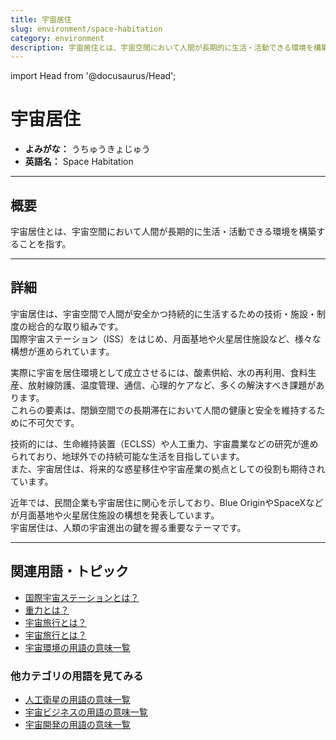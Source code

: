```yaml
---
title: 宇宙居住
slug: environment/space-habitation
category: environment
description: 宇宙居住とは、宇宙空間において人間が長期的に生活・活動できる環境を構築することを指す。
---
```


import Head from '@docusaurus/Head';

<Head>
  <script type="application/ld+json">
    {`{
      "@context": "https://schema.org",
      "@type": "DefinedTerm",
      "name": "宇宙居住",
      "inDefinedTermSet": "https://www.space-portal.org",
      "termCode": "environment/space-habitation",
      "description": "宇宙居住とは、宇宙空間において人間が長期的に生活・活動できる環境を構築することを指す。",
      "url": "https://www.space-portal.org/docs/environment/space-habitation"
    }`}
  </script>
</Head>

# 宇宙居住

- **よみがな：** うちゅうきょじゅう  
- **英語名：** Space Habitation  

---

## 概要

宇宙居住とは、宇宙空間において人間が長期的に生活・活動できる環境を構築することを指す。

---

## 詳細

宇宙居住は、宇宙空間で人間が安全かつ持続的に生活するための技術・施設・制度の総合的な取り組みです。  
国際宇宙ステーション（ISS）をはじめ、月面基地や火星居住施設など、様々な構想が進められています。  

実際に宇宙を居住環境として成立させるには、酸素供給、水の再利用、食料生産、放射線防護、温度管理、通信、心理的ケアなど、多くの解決すべき課題があります。  
これらの要素は、閉鎖空間での長期滞在において人間の健康と安全を維持するために不可欠です。  

技術的には、生命維持装置（ECLSS）や人工重力、宇宙農業などの研究が進められており、地球外での持続可能な生活を目指しています。  
また、宇宙居住は、将来的な惑星移住や宇宙産業の拠点としての役割も期待されています。  

近年では、民間企業も宇宙居住に関心を示しており、Blue OriginやSpaceXなどが月面基地や火星居住施設の構想を発表しています。  
宇宙居住は、人類の宇宙進出の鍵を握る重要なテーマです。

---

## 関連用語・トピック

- [国際宇宙ステーションとは？](/satellite/index/iss)
- [重力とは？](/physics/gravity)
- [宇宙旅行とは？](/business/category/space-tourism)
- [宇宙旅行とは？](/business/category/space-tourism)
- [宇宙環境の用語の意味一覧](/category/environment)

### 他カテゴリの用語を見てみる
- [人工衛星の用語の意味一覧](/category/satellite)
- [宇宙ビジネスの用語の意味一覧](/category/business)
- [宇宙開発の用語の意味一覧](/category/glossary)
